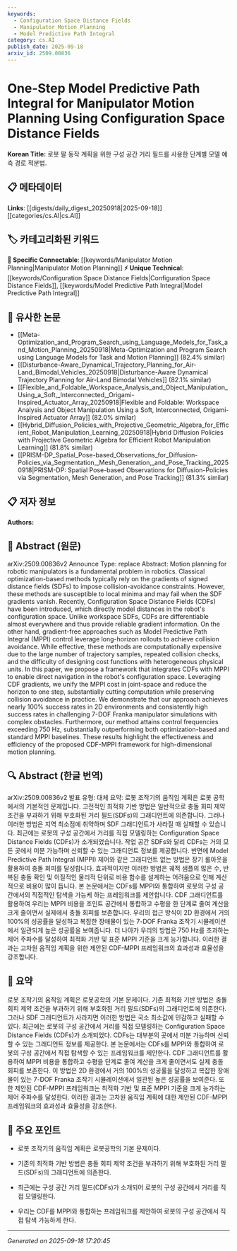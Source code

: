 ```yaml
---
keywords:
  - Configuration Space Distance Fields
  - Manipulator Motion Planning
  - Model Predictive Path Integral
category: cs.AI
publish_date: 2025-09-18
arxiv_id: 2509.00836
---
```


<!-- KEYWORD_LINKING_METADATA:
{
  "processed_timestamp": "2025-09-22 22:17:25.945142",
  "vocabulary_version": "1.0",
  "selected_keywords": [
    "Configuration Space Distance Fields",
    "Manipulator Motion Planning",
    "Model Predictive Path Integral"
  ],
  "rejected_keywords": [
    "Collision Avoidance"
  ],
  "similarity_scores": {
    "Configuration Space Distance Fields": 0.8,
    "Manipulator Motion Planning": 0.7,
    "Model Predictive Path Integral": 0.75
  },
  "extraction_method": "AI_prompt_based",
  "budget_applied": true
}
-->


# One-Step Model Predictive Path Integral for Manipulator Motion Planning Using Configuration Space Distance Fields

**Korean Title:** 로봇 팔 동작 계획을 위한 구성 공간 거리 필드를 사용한 단계별 모델 예측 경로 적분법.

## 📋 메타데이터

**Links**: [[digests/daily_digest_20250918|2025-09-18]]   [[categories/cs.AI|cs.AI]]

## 🏷️ 카테고리화된 키워드
**🔗 Specific Connectable**: [[keywords/Manipulator Motion Planning|Manipulator Motion Planning]]
**⚡ Unique Technical**: [[keywords/Configuration Space Distance Fields|Configuration Space Distance Fields]], [[keywords/Model Predictive Path Integral|Model Predictive Path Integral]]

## 🔗 유사한 논문
- [[Meta-Optimization_and_Program_Search_using_Language_Models_for_Task_and_Motion_Planning_20250918|Meta-Optimization and Program Search using Language Models for Task and Motion Planning]] (82.4% similar)
- [[Disturbance-Aware_Dynamical_Trajectory_Planning_for_Air-Land_Bimodal_Vehicles_20250918|Disturbance-Aware Dynamical Trajectory Planning for Air-Land Bimodal Vehicles]] (82.1% similar)
- [[Flexible_and_Foldable_Workspace_Analysis_and_Object_Manipulation_Using_a_Soft,_Interconnected,_Origami-Inspired_Actuator_Array_20250918|Flexible and Foldable: Workspace Analysis and Object Manipulation Using a Soft, Interconnected, Origami-Inspired Actuator Array]] (82.0% similar)
- [[Hybrid_Diffusion_Policies_with_Projective_Geometric_Algebra_for_Efficient_Robot_Manipulation_Learning_20250918|Hybrid Diffusion Policies with Projective Geometric Algebra for Efficient Robot Manipulation Learning]] (81.8% similar)
- [[PRISM-DP_Spatial_Pose-based_Observations_for_Diffusion-Policies_via_Segmentation,_Mesh_Generation,_and_Pose_Tracking_20250918|PRISM-DP: Spatial Pose-based Observations for Diffusion-Policies via Segmentation, Mesh Generation, and Pose Tracking]] (81.3% similar)

## 📋 저자 정보

**Authors:** 

## 📄 Abstract (원문)

arXiv:2509.00836v2 Announce Type: replace 
Abstract: Motion planning for robotic manipulators is a fundamental problem in robotics. Classical optimization-based methods typically rely on the gradients of signed distance fields (SDFs) to impose collision-avoidance constraints. However, these methods are susceptible to local minima and may fail when the SDF gradients vanish. Recently, Configuration Space Distance Fields (CDFs) have been introduced, which directly model distances in the robot's configuration space. Unlike workspace SDFs, CDFs are differentiable almost everywhere and thus provide reliable gradient information. On the other hand, gradient-free approaches such as Model Predictive Path Integral (MPPI) control leverage long-horizon rollouts to achieve collision avoidance. While effective, these methods are computationally expensive due to the large number of trajectory samples, repeated collision checks, and the difficulty of designing cost functions with heterogeneous physical units. In this paper, we propose a framework that integrates CDFs with MPPI to enable direct navigation in the robot's configuration space. Leveraging CDF gradients, we unify the MPPI cost in joint-space and reduce the horizon to one step, substantially cutting computation while preserving collision avoidance in practice. We demonstrate that our approach achieves nearly 100% success rates in 2D environments and consistently high success rates in challenging 7-DOF Franka manipulator simulations with complex obstacles. Furthermore, our method attains control frequencies exceeding 750 Hz, substantially outperforming both optimization-based and standard MPPI baselines. These results highlight the effectiveness and efficiency of the proposed CDF-MPPI framework for high-dimensional motion planning.

## 🔍 Abstract (한글 번역)

arXiv:2509.00836v2 발표 유형: 대체
요약: 로봇 조작기의 움직임 계획은 로봇 공학에서의 기본적인 문제입니다. 고전적인 최적화 기반 방법은 일반적으로 충돌 회피 제약 조건을 부과하기 위해 부호화된 거리 필드(SDFs)의 그래디언트에 의존합니다. 그러나 이러한 방법은 지역 최소점에 취약하며 SDF 그래디언트가 사라질 때 실패할 수 있습니다. 최근에는 로봇의 구성 공간에서 거리를 직접 모델링하는 Configuration Space Distance Fields (CDFs)가 소개되었습니다. 작업 공간 SDFs와 달리 CDFs는 거의 모든 곳에서 미분 가능하며 신뢰할 수 있는 그래디언트 정보를 제공합니다. 반면에 Model Predictive Path Integral (MPPI) 제어와 같은 그래디언트 없는 방법은 장기 롤아웃을 활용하여 충돌 회피를 달성합니다. 효과적이지만 이러한 방법은 궤적 샘플의 많은 수, 반복된 충돌 확인 및 이질적인 물리적 단위로 비용 함수를 설계하는 어려움으로 인해 계산적으로 비용이 많이 듭니다. 본 논문에서는 CDFs를 MPPI와 통합하여 로봇의 구성 공간에서의 직접적인 탐색을 가능케 하는 프레임워크를 제안합니다. CDF 그래디언트를 활용하여 우리는 MPPI 비용을 조인트 공간에서 통합하고 수평을 한 단계로 줄여 계산을 크게 줄이면서 실제에서 충돌 회피를 보존합니다. 우리의 접근 방식이 2D 환경에서 거의 100%의 성공률을 달성하고 복잡한 장애물이 있는 7-DOF Franka 조작기 시뮬레이션에서 일관되게 높은 성공률을 보여줍니다. 더 나아가 우리의 방법은 750 Hz를 초과하는 제어 주파수를 달성하여 최적화 기반 및 표준 MPPI 기준을 크게 능가합니다. 이러한 결과는 고차원 움직임 계획을 위한 제안된 CDF-MPPI 프레임워크의 효과성과 효율성을 강조합니다.

## 📝 요약

로봇 조작기의 움직임 계획은 로봇공학의 기본 문제이다. 기존 최적화 기반 방법은 충돌 회피 제약 조건을 부과하기 위해 부호화된 거리 필드(SDFs)의 그래디언트에 의존한다. 그러나 SDF 그래디언트가 사라지면 이러한 방법은 국소 최소값에 민감하고 실패할 수 있다. 최근에는 로봇의 구성 공간에서 거리를 직접 모델링하는 Configuration Space Distance Fields (CDFs)가 소개되었다. CDFs는 대부분의 곳에서 미분 가능하며 신뢰할 수 있는 그래디언트 정보를 제공한다. 본 논문에서는 CDFs를 MPPI와 통합하여 로봇의 구성 공간에서 직접 탐색할 수 있는 프레임워크를 제안한다. CDF 그래디언트를 활용하여 MPPI 비용을 통합하고 수평을 단계로 줄여 계산을 크게 줄이면서도 실제 충돌 회피를 보존한다. 이 방법은 2D 환경에서 거의 100%의 성공률을 달성하고 복잡한 장애물이 있는 7-DOF Franka 조작기 시뮬레이션에서 일관된 높은 성공률을 보여준다. 또한 제안된 CDF-MPPI 프레임워크는 최적화 기반 및 표준 MPPI 기준을 크게 능가하는 제어 주파수를 달성한다. 이러한 결과는 고차원 움직임 계획에 대한 제안된 CDF-MPPI 프레임워크의 효과성과 효율성을 강조한다.

## 🎯 주요 포인트

- 로봇 조작기의 움직임 계획은 로봇공학의 기본 문제이다.

- 기존의 최적화 기반 방법은 충돌 회피 제약 조건을 부과하기 위해 부호화된 거리 필드(SDFs)의 그래디언트에 의존한다.

- 최근에는 구성 공간 거리 필드(CDFs)가 소개되어 로봇의 구성 공간에서 거리를 직접 모델링한다.

- 우리는 CDF를 MPPI와 통합하는 프레임워크를 제안하여 로봇의 구성 공간에서 직접 탐색 가능하게 한다.

---

*Generated on 2025-09-18 17:20:45*